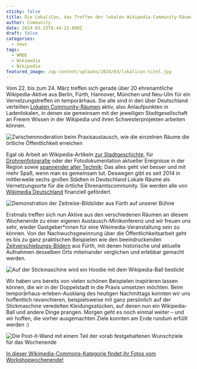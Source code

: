 ```yaml
---
sticky: false
title: Die LokaliCon, das Treffen der lokalen Wikipedia-Community-Räume in Neu-Ulm
author: Community
date: 2024-03-23T8:44:23.000Z
draft: false
categories:
  - news
tags:
  - WMDE
  - Wikimedia
  - Wikipedia
featured_image: /wp-content/uploads/2024/03/lokalicon-titel.jpg
---
```


Vom 22. bis zum 24. März treffen sich gerade über 20 ehrenamtliche Wikipedia-Aktive aus Berlin, Fürth, Hannover, München und Neu-Ulm für ein Vernetzungstreffen im temporärhaus. Sie alle sind in den über Deutschland verteilten [Lokalen Community-Räumen](https://de.wikipedia.org/wiki/Wikipedia:F%C3%B6rderung/Lokale_Community-R%C3%A4ume) aktiv, also Anlaufpunkten in Ladenlokalen, in denen sie gemeinsam mit der jeweiligen Stadtgesellschaft an Freiem Wissen in der Wikipedia und ihren Schwesterprojekten arbeiten können.

![Zwischenmoderation beim Praxisaustausch, wie die einzelnen Räume die örtliche Öffentlichkeit erreichen](/wp-content/uploads/2024/03/lokalicon-programm.jpg)

Egal ob Arbeit an Wikipedia-Artikeln [zur Stadtgeschichte,](https://www.fuerthwiki.de/wiki/index.php/Kategorie:Geschichte) für [Drohnenfotografie](https://de.wikipedia.org/wiki/Wikipedia:Lokal_K/Drohnenfotografie) oder der Fotodokumentation aktueller Ereignisse in der Region sowie [spannender alter Technik](https://de.wikipedia.org/wiki/Wikipedia:Lokal_K/Lokalfotografie): Das alles geht viel besser und mit mehr Spaß, wenn man es gemeinsam tut. Deswegen gibt es seit 2014 in mittlerweile sechs großen Städten in Deutschland Lokale Räume als Vernetzungsorte für die örtliche Ehrenamtscommunity. Sie werden alle von [Wikimedia Deutschland](https://www.wikimedia.de/) finanziell gefördert.

![Demonstration der Zeitreise-Bildslider aus Fürth auf unserer Bühne](/wp-content/uploads/2024/03/lokalicon-slider.jpg)

Erstmals treffen sich nun Aktive aus den verschiedenen Räumen an diesem Wochenende zu einer eigenen Austausch-Minikonferenz und wir freuen uns sehr, wieder Gastgeber\*innen für eine Wikimedia-Veranstaltung sein zu können. Von der Nachwuchsgewinnung über die Öffentlichkeitsarbeit geht es bis zu ganz praktischen Beispielen wie den beeindruckenden [Zeitverschiebungs-Bildern](https://www.klein-aber-fein.de/zeitverschiebungen/) aus Fürth, mit denen historische und aktuelle Aufnahmen desselben Orts miteinander verglichen und erlebbar gemacht werden.

![Auf der Stickmaschine wird ein Hoodie mit dem Wikipedia-Ball bestickt](/wp-content/uploads/2024/03/lokalicon-hoodie.jpg)

Wir haben uns bereits von vielen schönen Beispielen inspirieren lassen können, die wir in der Doppelstadt in die Praxis umsetzen möchten. Beim temporärhaus-erleben-Ausklang des heutigen Nachmittags konnten wir uns hoffentlich revanchieren, beispielsweise mit ganz persönlich auf der Stickmaschine veredelten Kleidungsstücken, auf denen nun ein Wikipedia-Ball und andere Dinge prangen. Morgen geht es noch einmal weiter – und wir hoffen, die vorher ausgemachten Ziele konnten am Ende rundum erfüllt werden :)

![Die Post-it-Wand mit einem Teil der vorab festgehaltenen Wunschziele für das Wochenende](/wp-content/uploads/2024/03/lokalicon-erfolgreich.jpg)

[In dieser Wikimedia-Commons-Kategorie findet ihr Fotos vom Workshopwochenende!](https://commons.wikimedia.org/wiki/Category:LokaliCon_2024)
